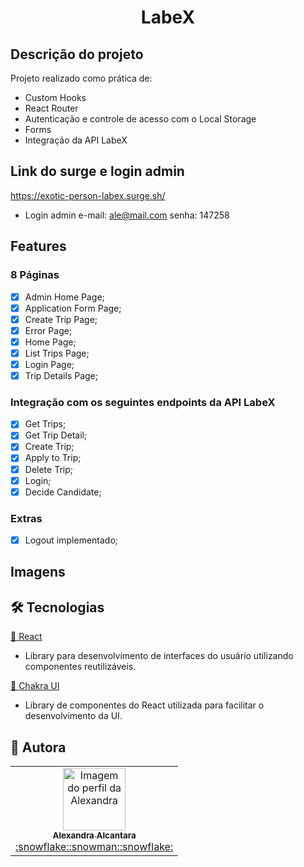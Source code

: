 # <h1 align='center'>LabeX</h1>

## Descrição do projeto

<p align="justify">Projeto realizado como prática de:</p>
<ul>
    <li>Custom Hooks</li>
    <li>React Router</li>
    <li>Autenticação e controle de acesso com o Local Storage</li>
    <li>Forms</li>
    <li>Integração da API LabeX</li>
</ul>

## Link do surge e login admin

https://exotic-person-labex.surge.sh/

- Login admin
  e-mail: ale@mail.com
  senha: 147258

## Features

### 8 Páginas

- [x] Admin Home Page;
- [x] Application Form Page;
- [x] Create Trip Page;
- [x] Error Page;
- [x] Home Page;
- [x] List Trips Page;
- [x] Login Page;
- [x] Trip Details Page;

### Integração com os seguintes endpoints da API LabeX

- [x] Get Trips;
- [x] Get Trip Detail;
- [x] Create Trip;
- [x] Apply to Trip;
- [x] Delete Trip;
- [x] Login;
- [x] Decide Candidate;

### Extras

- [x] Logout implementado;

## Imagens

## 🛠 Tecnologias

<a href="https://pt-br.reactjs.org/">🔗 React</a>

- Library para desenvolvimento de interfaces do usuário utilizando componentes reutilizáveis.

<a href="https://chakra-ui.com/">🔗 Chakra UI</a>

- Library de componentes do React utilizada para facilitar o desenvolvimento da UI.

## 🚀 Autora

<table>
  <tr>
    <td align="center"><a href="https://github.com/alexa2me">
    <img src="https://avatars.githubusercontent.com/u/63327969?s=460&v=4" width="100px" alt="Imagem do perfil da Alexandra"/>
    <br />
    <sub><b>Alexandra Alcantara</b></sub><br />:snowflake::snowman::snowflake:</td>
</table>
